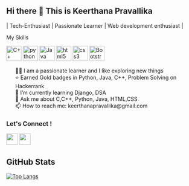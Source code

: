 ## Hi there 👋 This is Keerthana Pravallika
| Tech-Enthusiast | Passionate Learner | Web development enthusiast |

My Skills 
<p align="left">
<img src="https://i.pinimg.com/originals/99/f8/87/99f887833c475448723d3c9ac16c179b.png" alt="C++" width="40" height="40"/> 
<img src="https://cdn3.iconfinder.com/data/icons/logos-and-brands-adobe/512/267_Python-512.png" alt="python" width="40" height="40"/> 
<img src="https://cdn.iconscout.com/icon/free/png-512/java-43-569305.png" alt="Java" width="40" height="40"/>
<img src="https://upload.wikimedia.org/wikipedia/commons/thumb/6/61/HTML5_logo_and_wordmark.svg/512px-HTML5_logo_and_wordmark.svg.png" alt="html5" height="40"/> 
<img src="https://upload.wikimedia.org/wikipedia/commons/thumb/d/d5/CSS3_logo_and_wordmark.svg/1200px-CSS3_logo_and_wordmark.svg.png" alt="css3"  height="40"/> 
 <img src="https://img.icons8.com/color/452/bootstrap.png" alt="Bootstrap" height="40"/>
</p>

<ul style="list-style-type=none;">
  👩‍💻 I am a passionate learner and I like exploring new things<br>
  ⭐ Earned Gold badges in Python, Java, C++, Problem Solving on Hackerrank<br>
  🌱 I’m currently learning Django, DSA<br>
   💬 Ask me about C,C++, Python, Java, HTML,CSS<br>
    📫 How to reach me: keerthanapravallika@gmail.com 
</ul>

<h3>Let's Connect !</h3>

[<img height="30" src="https://img.shields.io/badge/linkedin-blue.svg?&style=for-the-badge&logo=linkedin&logoColor=white" />](https://www.linkedin.com/in/keerthana-pravallika-samudrala)
[<img height="30" src="https://img.shields.io/badge/twitter-%231DA1F2.svg?&style=for-the-badge&logo=twitter&logoColor=white" />](https://twitter.com/Keerthanap21)

<h2 >GitHub Stats</h2>

<p align="center">

[![Top Langs](https://github-readme-stats.vercel.app/api/top-langs/?username=KeerthanaPravallika&layout=compact&show_icons=true&theme=radical)](https://github.com/Komal-99/github-readme-stats)

</p>


<!--
**KeerthanaPravallika/KeerthanaPravallika** is a ✨ _special_ ✨ repository because its `README.md` (this file) appears on your GitHub profile.

Here are some ideas to get you started:

- 🔭 I’m currently working on ...
- 🌱 I’m currently learning ...
- 👯 I’m looking to collaborate on ...
- 🤔 I’m looking for help with ...
- 💬 Ask me about ...
- 📫 How to reach me: ...
- 😄 Pronouns: ...
- ⚡ Fun fact: ...
-->
